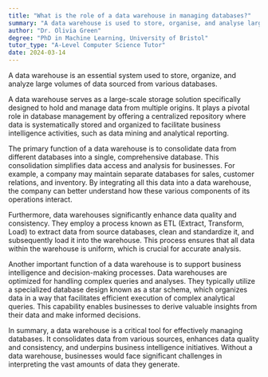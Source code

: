 ```yaml
---
title: "What is the role of a data warehouse in managing databases?"
summary: "A data warehouse is used to store, organise, and analyse large amounts of data from various databases."
author: "Dr. Olivia Green"
degree: "PhD in Machine Learning, University of Bristol"
tutor_type: "A-Level Computer Science Tutor"
date: 2024-03-14
---
```


A data warehouse is an essential system used to store, organize, and analyze large volumes of data sourced from various databases.

A data warehouse serves as a large-scale storage solution specifically designed to hold and manage data from multiple origins. It plays a pivotal role in database management by offering a centralized repository where data is systematically stored and organized to facilitate business intelligence activities, such as data mining and analytical reporting.

The primary function of a data warehouse is to consolidate data from different databases into a single, comprehensive database. This consolidation simplifies data access and analysis for businesses. For example, a company may maintain separate databases for sales, customer relations, and inventory. By integrating all this data into a data warehouse, the company can better understand how these various components of its operations interact.

Furthermore, data warehouses significantly enhance data quality and consistency. They employ a process known as ETL (Extract, Transform, Load) to extract data from source databases, clean and standardize it, and subsequently load it into the warehouse. This process ensures that all data within the warehouse is uniform, which is crucial for accurate analysis.

Another important function of a data warehouse is to support business intelligence and decision-making processes. Data warehouses are optimized for handling complex queries and analyses. They typically utilize a specialized database design known as a star schema, which organizes data in a way that facilitates efficient execution of complex analytical queries. This capability enables businesses to derive valuable insights from their data and make informed decisions.

In summary, a data warehouse is a critical tool for effectively managing databases. It consolidates data from various sources, enhances data quality and consistency, and underpins business intelligence initiatives. Without a data warehouse, businesses would face significant challenges in interpreting the vast amounts of data they generate.
    